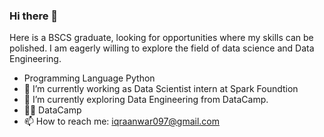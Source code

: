 ### Hi there 👋

<p>Here is a BSCS graduate, looking for opportunities where my skills can be polished. I am eagerly willing to explore the field of data science and Data Engineering.
 
- Programming Language Python <br>
- 🔭 I’m currently working as Data Scientist intern at Spark Foundtion<br>
 - 🌱 I’m currently exploring Data Engineering from DataCamp.<br>
  - 💬🌱 DataCamp <br>
 - 📫 How to reach me: iqraanwar097@gmail.com  </p>
